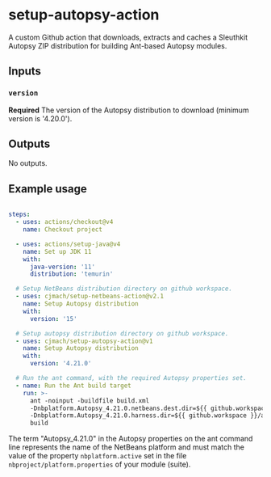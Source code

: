 # setup-autopsy-action
A custom Github action that downloads, extracts and caches a Sleuthkit Autopsy ZIP distribution for building Ant-based Autopsy modules.

## Inputs

### `version`

**Required** The version of the Autopsy distribution to download (minimum version is '4.20.0').

## Outputs

No outputs.

## Example usage

```yaml

steps:
  - uses: actions/checkout@v4
    name: Checkout project

  - uses: actions/setup-java@v4
    name: Set up JDK 11
    with:
      java-version: '11'
      distribution: 'temurin'

  # Setup NetBeans distribution directory on github workspace.
  - uses: cjmach/setup-netbeans-action@v2.1
    name: Setup Autopsy distribution
    with:
      version: '15'

  # Setup autopsy distribution directory on github workspace.
  - uses: cjmach/setup-autopsy-action@v1
    name: Setup Autopsy distribution
    with:
      version: '4.21.0'

  # Run the ant command, with the required Autopsy properties set.
  - name: Run the Ant build target
    run: >-
      ant -noinput -buildfile build.xml
      -Dnbplatform.Autopsy_4.21.0.netbeans.dest.dir=${{ github.workspace }}/autopsy
      -Dnbplatform.Autopsy_4.21.0.harness.dir=${{ github.workspace }}/autopsy/harness
      build
```

The term "Autopsy_4.21.0" in the Autopsy properties on the ant command 
line represents the name of the NetBeans platform and must match the value 
of the property `nbplatform.active` set in the file `nbproject/platform.properties`
of your module (suite).
